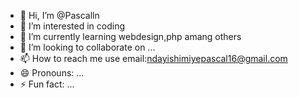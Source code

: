 - 👋 Hi, I’m @Pascalln
- 👀 I’m interested in coding
- 🌱 I’m currently learning webdesign,php amang others
- 💞️ I’m looking to collaborate on ...
- 📫 How to reach me use email:ndayishimiyepascal16@gmail.com
- 😄 Pronouns: ...
- ⚡ Fun fact: ...

<!---
Pascalln/Pascalln is a ✨ special ✨ repository because its `README.md` (this file) appears on your GitHub profile.
You can click the Preview link to take a look at your changes.
--->
